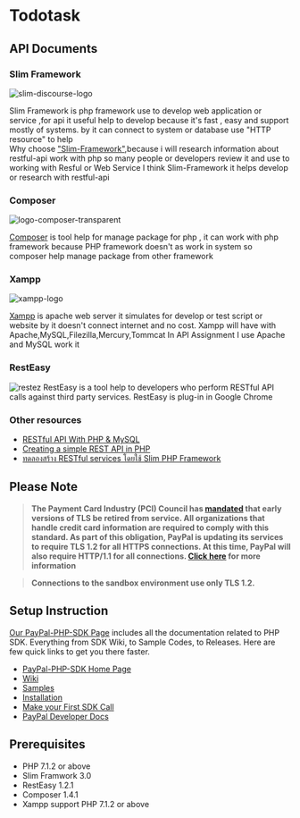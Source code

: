 # Todotask

## API Documents

### Slim Framework
![slim-discourse-logo](https://cloud.githubusercontent.com/assets/11935635/26027803/e22cf118-383e-11e7-95d6-fca147786f84.png)

Slim Framework is php framework use to develop web application or service ,for api it useful help to develop because it's fast , easy and support mostly of systems. by it can connect to system
or database use "HTTP resource" to help  
Why choose ["Slim-Framework"](https://www.slimframework.com/),because i will research information about restful-api work with php so many people or developers review it and
use to working with Resful or Web Service  I think Slim-Framework it helps develop or research with restful-api      



### Composer
![logo-composer-transparent](https://cloud.githubusercontent.com/assets/11935635/26027945/50b43aa4-3841-11e7-9081-1a6832754459.png)

[Composer](https://getcomposer.org/) is tool help for manage package for php , it can work with php framework because PHP framework doesn't as work in system so composer help manage package from other framework  


### Xampp
![xampp-logo](https://cloud.githubusercontent.com/assets/11935635/26028016/646b76e2-3842-11e7-85ef-2e9256385758.png)

[Xampp](https://www.apachefriends.org/index.html) is apache web server it simulates for develop or test script or website by it doesn't connect internet and no cost. Xampp will have with Apache,MySQL,Filezilla,Mercury,Tommcat
In API Assignment I use Apache and MySQL work it

### RestEasy
![restez](https://cloud.githubusercontent.com/assets/11935635/26028118/1841d390-3844-11e7-97ad-842567da17f1.PNG)
RestEasy is a tool help to developers who perform RESTful API calls against third party services. RestEasy is plug-in in Google Chrome

### Other resources
* [RESTful API With PHP & MySQL](https://youtu.be/DHUxnUX7Y2Y)
* [Creating a simple REST API in PHP](https://www.leaseweb.com/labs/2015/10/creating-a-simple-rest-api-in-php/)
* [ทดลองสร้าง RESTful services โดยใช้ Slim PHP Framework](http://www.siamhttp.com/site/article/create-restful-services-using-slim-php.html)

## Please Note
> **The Payment Card Industry (PCI) Council has [mandated](https://blog.pcisecuritystandards.org/migrating-from-ssl-and-early-tls) that early versions of TLS be retired from service.  All organizations that handle credit card information are required to comply with this standard. As part of this obligation, PayPal is updating its services to require TLS 1.2 for all HTTPS connections. At this time, PayPal will also require HTTP/1.1 for all connections. [Click here](https://github.com/paypal/tls-update) for more information**

> **Connections to the sandbox environment use only TLS 1.2.**

## Setup Instruction

[Our PayPal-PHP-SDK Page](http://paypal.github.io/PayPal-PHP-SDK/) includes all the documentation related to PHP SDK. Everything from SDK Wiki, to Sample Codes, to Releases. Here are few quick links to get you there faster.

* [PayPal-PHP-SDK Home Page](https://paypal.github.io/PayPal-PHP-SDK/)
* [Wiki](https://github.com/paypal/PayPal-PHP-SDK/wiki)
* [Samples](https://paypal.github.io/PayPal-PHP-SDK/sample/)
* [Installation](https://github.com/paypal/PayPal-PHP-SDK/wiki/Installation)
* [Make your First SDK Call](https://github.com/paypal/PayPal-PHP-SDK/wiki/Making-First-Call)
* [PayPal Developer Docs](https://developer.paypal.com/docs/)

## Prerequisites

   - PHP 7.1.2 or above
   - Slim Framwork 3.0
   - RestEasy 1.2.1
   - Composer 1.4.1
   - Xampp support PHP 7.1.2 or above
